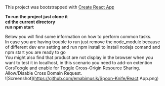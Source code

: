 This project was bootstrapped with [Create React App](https://github.com/facebookincubator/create-react-app)<br>

**To run the project just clone it**<br>
**cd the current directory**<br>
**run npm start**<br>

Below you will find some information on how to perform common tasks.<br>
In case you are having trouble to run just  remove the node_module because of different dev env setting and run npm install to install nodejs comand  and npm start you are ready to go <br>
You might also find that product are not display in the browser when  you want to test it in localhost, in this scenario you need to add-on extention CorsToogle and enable for Toggle Cross-Origin Resource Sharing. Allow/Disable Cross Domain Request.<br>
![Screenshot](https://github.com/emabimusik/Spoon-Knife/React App.png)


